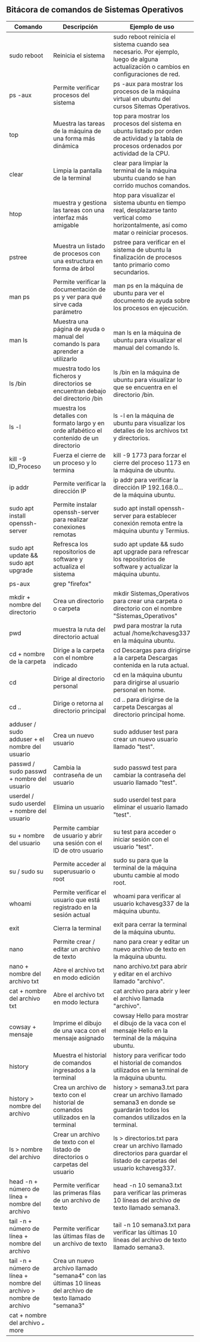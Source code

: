 ## **Bitácora de comandos de Sistemas Operativos**


| Comando | Descripción | Ejemplo de uso |
| ------- | ----------- | -------------- |
| sudo reboot | Reinicia el sistema | sudo reboot reinicia el sistema cuando sea necesario. Por ejemplo, luego de alguna actualización o cambios en configuraciones de red. | 
| ps -aux | Permite verificar procesos del sistema | ps -aux para mostrar los procesos de la máquina virtual en ubuntu del cursos Sitemas Operativos. |
| top | Muestra las tareas de la máquina de una forma más dinámica | top para mostrar los procesos del sistema en ubuntu listado por orden de actividad y la tabla de procesos ordenados por actividad de la CPU. |
| clear | Limpia la pantalla de la terminal | clear para limpiar la terminal de la máquina ubuntu cuando se han corrido muchos comandos. |
| htop | muestra y gestiona las tareas con una interfaz más amigable | htop para visualizar el sistema ubuntu en tiempo real, desplazarse tanto vertical como horizontalmente, así como matar o reiniciar procesos. |
| pstree |  Muestra un listado de procesos con una estructura en forma de árbol | pstree para verificar en el sistema de ubuntu la finalización de procesos tanto primario como secundarios. |
| man ps | Permite verificar la documentación de ps y ver para qué sirve cada parámetro | man ps en la máquina de ubuntu para ver el documento de ayuda sobre los procesos en ejecución. |
| man ls | Muestra una página de ayuda o manual del comando ls para aprender a utilizarlo | man ls en la máquina de ubuntu para visualizar el manual del comando ls. |
| ls /bin | muestra todo los ficheros y directorios se encuentran debajo del directorio /bin | ls /bin en la máquina de ubuntu para visualizar lo que se encuentra en el directorio /bin. |
| ls -l | muestra los detalles con formato largo y en orde alfabético el contenido de un directorio | ls -l en la máquina de ubuntu para visualizar los detalles de los archivos txt y directorios. |
| kill -9 ID_Proceso | Fuerza el cierre de un proceso y lo termina | kill -9 1773 para forzar el cierre del proceso 1173 en la máquina de ubuntu. |
| ip addr | Permite verificar la dirección IP | ip addr para verificar la dirección IP 192.168.0... de la máquina ubuntu. |
| sudo apt install openssh-server | Permite instalar openssh-server para realizar conexiones remotas | sudo apt install openssh-server para establecer conexión remota entre la máquina ubuntu y Termius. |
| sudo apt update && sudo apt upgrade | Refresca los repositorios de software y actualiza el sistema | sudo apt update && sudo apt upgrade para refrescar los repositorios de software y actualizar la máquina ubuntu. |
| ps-aux | grep "firefox" | 
| mkdir + nombre del directorio | Crea un directorio o carpeta | mkdir Sistemas_Operativos para crear una carpeta o directorio con el nombre "Sistemas_Operativos" |
| pwd | muestra la ruta del directorio actual | pwd para mostrar la ruta actual /home/kchavesg337 en la máquina ubuntu. |
| cd + nombre de la carpeta | Dirige a la carpeta con el nombre indicado | cd Descargas para dirigirse a la carpeta Descargas contenida en la ruta actual. |
| cd | Dirige al directorio personal | cd en la máquina ubuntu para dirigirse al usuario personal en home. |
| cd .. | Dirige o retorna al directorio principal | cd .. para dirigirse de la carpeta Descargas al directorio principal home. |
| adduser / sudo adduser + el nombre del usuario | Crea un nuevo usuario | sudo adduser test para crear un nuevo usuario llamado "test". |
| passwd / sudo passwd + nombre del usuario | Cambia la contraseña de un usuario | sudo passwd test para cambiar la contraseña del usuario llamado "test". |
| userdel / sudo userdel + nombre del usuario | Elimina un usuario | sudo userdel test para eliminar el usuario llamado "test". |
| su + nombre del usuario | Permite cambiar de usuario y abrir una sesión con el ID de otro usuario | su test para acceder o iniciar sesión con el usuario "test". |
| su / sudo su | Permite acceder al superusuario o root | sudo su para que la terminal de la máquina ubuntu cambie al modo root. |
| whoami | Permite verificar el usuario que está registrado en la sesión actual | whoami para verificar al usuario kchavesg337 de la máquina ubuntu. |
| exit | Cierra la terminal | exit para cerrar la terminal de la máquina ubuntu. |
| nano | Permite crear / editar un archivo de texto | nano para crear y editar un nuevo archivo de texto en la máquina ubuntu. |
| nano + nombre del archivo txt | Abre el archivo txt en modo edición | nano archivo.txt para abrir y editar en el archivo llamado "archivo". |
| cat + nombre del archivo txt | Abre el archivo txt en modo lectura | cat archivo para abrir y leer el archivo llamada "archivo". |
| cowsay + mensaje | Imprime el dibujo de una vaca con el mensaje asignado | cowsay Hello para mostrar el dibujo de la vaca con el mensaje Hello en la terminal de la máquina ubuntu. |
| history | Muestra el historial de comandos ingresados a la terminal | history para verificar todo el historial de comandos utilizados en la terminal de la máquina ubuntu. |
| history > nombre del archivo | Crea un archivo de texto con el historial de comandos utilizados en la terminal | history > semana3.txt para crear un archivo llamado semana3 en donde se guardarán todos los comandos utilizados en la terminal. |
| ls > nombre del archivo | Crear un archivo de texto con el listado de directorios o carpetas del usuario | ls > directorios.txt para crear un archivo llamado directorios para guardar el listado de carpetas del usuario kchavesg337. |
| head -n + número de línea + nombre del archivo | Permite verificar las primeras filas de un archivo de texto | head -n 10 semana3.txt para verificar las primeras 10 líneas del archivo de texto llamado semana3. |
| tail -n + número de línea + nombre del archivo | Permite verificar las últimas filas de un archivo de texto | tail -n 10 semana3.txt para verificar las últimas 10 líneas del archivo de texto llamado semana3. |
| tail -n + número de línea + nombre del archivo > nombre de archivo | Crea un nuevo archivo llamado "semana4" con las últimas 10 líneas del archivo de texto llamado "semana3" |
| cat + nombre del archivo <img width="7" alt="Barra" src="https://user-images.githubusercontent.com/93564792/178131001-f2f92089-640f-4b53-892f-03edf1dfe46b.PNG">more | 
